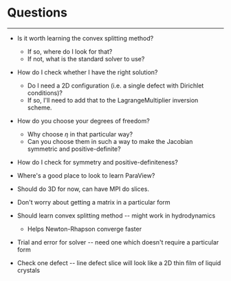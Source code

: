 # Questions
------------------------
* Is it worth learning the convex splitting method?
  - If so, where do I look for that?
  - If not, what is the standard solver to use?
* How do I check whether I have the right solution?
  - Do I need a 2D configuration (i.e. a single defect with Dirichlet conditions)?
  - If so, I'll need to add that to the LagrangeMultiplier inversion scheme.
* How do you choose your degrees of freedom?
  - Why choose $\eta$ in that particular way?
  - Can you choose them in such a way to make the Jacobian symmetric and positive-definite?
* How do I check for symmetry and positive-definiteness?
* Where's a good place to look to learn ParaView?

* Should do 3D for now, can have MPI do slices.
* Don't worry about getting a matrix in a particular form
* Should learn convex splitting method -- might work in hydrodynamics
   - Helps Newton-Rhapson converge faster
* Trial and error for solver -- need one which doesn't require a particular form
* Check one defect -- line defect slice will look like a 2D thin film of liquid crystals
